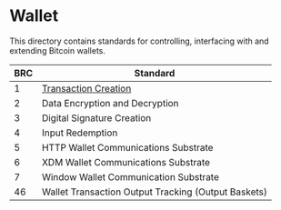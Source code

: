 # Wallet

This directory contains standards for controlling, interfacing with and extending Bitcoin wallets.

BRC | Standard
-----|------------------
1    | [Transaction Creation](./0001.md)
2    | Data Encryption and Decryption
3    | Digital Signature Creation
4    | Input Redemption
5    | HTTP Wallet Communications Substrate
6    | XDM Wallet Communications Substrate
7    | Window Wallet Communication Substrate
46   | Wallet Transaction Output Tracking (Output Baskets)